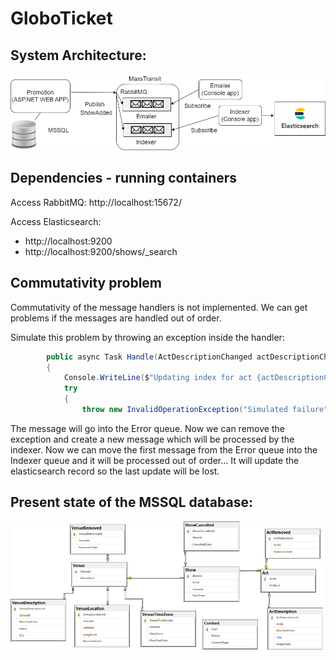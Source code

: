 # GloboTicket

## System Architecture:
![Architecture With Elastic Search](architectureWithElasticSearch_v2.png)

## Dependencies - running containers
Access RabbitMQ: http://localhost:15672/

Access Elasticsearch: 
- http://localhost:9200
- http://localhost:9200/shows/_search

## Commutativity problem
Commutativity of the message handlers is not implemented. We can get problems if the messages are handled out of order.

Simulate this problem by throwing an exception inside the handler:
```C#
        public async Task Handle(ActDescriptionChanged actDescriptionChanged)
        {
            Console.WriteLine($"Updating index for act {actDescriptionChanged.description.title}.");
            try
            {
                throw new InvalidOperationException("Simulated failure");
```
The message will go into the Error queue. Now we can remove the exception and create a new message which will be processed by the indexer.
Now we can move the first message from the Error queue into the Indexer queue and it will be processed out of order... It will update the elasticsearch record so the last update will be lost.

## Present state of the MSSQL database:


![E R D Venue Location Time Zone](ERD_venueLocation_TimeZone.png)

